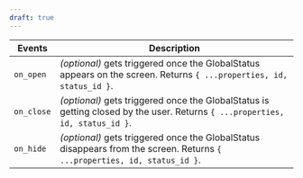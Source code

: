 ```yaml
---
draft: true
---
```


| Events     | Description                                                                                                                  |
| ---------- | ---------------------------------------------------------------------------------------------------------------------------- |
| `on_open`  | _(optional)_ gets triggered once the GlobalStatus appears on the screen. Returns `{ ...properties, id, status_id }`.         |
| `on_close` | _(optional)_ gets triggered once the GlobalStatus is getting closed by the user. Returns `{ ...properties, id, status_id }`. |
| `on_hide`  | _(optional)_ gets triggered once the GlobalStatus disappears from the screen. Returns `{ ...properties, id, status_id }`.    |
